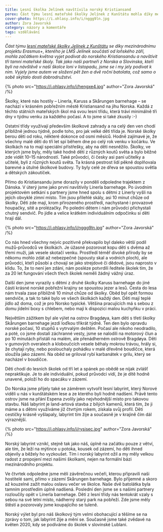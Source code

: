 ```yaml
---
title: Lesní školka Jelínek navštívila norský Kristiansand
perex: Část týmu lesní mateřské školky Jelínek z Kunštátu mohla díky mezinárodnímu projektu Erasmus+ začátkem května navštívit tři mateřské školy v norském Kristiansandu.
cover-photo: https://i.ohlasy.info/i/nggg9ln.jpg
author: Zora Javorská
category: názory a komentáře
tags: vzdělávání
---
```


*Část týmu [lesní mateřské školky Jelínek z Kunštátu](http://www.lsjelinek.cz) se díky mezinárodnímu projektu Erasmus+, kterého je LMŠ Jelínek součásti od loňského září, mohla začátkem května vyjet podívat do norského Kristiansandu a navštívit tři tamní mateřské školy. Tak jako naši partneři z Norska a Slovinska, kteří byli na návštěvě v naší školce loni v listopadu, jsme se i my jely podívat k nim. Vyjely jsme autem ve složení pět žen a dvě roční batolata, což samo o sobě skýtalo dosti dobrodružství.*

{% photo src="https://i.ohlasy.info/i/hengxe4.jpg" author="Zora Javorská" /%}

Školky, které nás hostily – Linerla, Karuss a Skårungen barnehage – se nachází v krásném pobřežním městě Kristiansand na jihu Norska. Každá z těchto státních mateřských škol má svou lesní třídu, která tráví minimálně tři dny v týdnu venku za každého počasí. A to jsme si také zkusily :-)

Ostatní třídy využívají především školkové zahrady a na celý den ven chodí přibližně jednou týdně, podle toho, pro jak velké děti třída je. Norské školky berou děti od roku, některé dokonce od osmi měsíců. Hodně zajímavé je, že všechny malé děti do tří let spí během dne po celý rok venku v kočárku. Ve školkách na to mají speciální přístřešky, aby na děti nesněžilo. Školky, ve kterých jsme byly, měly také hodně dětí z různých koutů světa a bylo běžné zde vidět 10–15 národností. Také průvodci, či česky asi paní učitelky a učitelé, byli z různých koutů světa. Ta krásná pestrost lidí pěkně doplňovala barevné a útulné školkové budovy. Ty byly celé ze dřeva se spoustou světla a dětských zákoutíček.

Přímo do Kristiansandu jsme dorazily v pondělí odpoledne trajektem z Dánska. V úterý jsme jako první navštívily Linerla barnehage. Po úvodním projektovém setkání s partnery jsme hned spolu s dětmi z Linerly vyšli na jejich obvyklé zimní místo. Tím jsou přilehlé skály, asi 10 minut chůze od školky. Děti zde mají, krom přirozeného prostředí, nachystané i provazové houpačky, sítě a prolézačky. Po poledni dětem i nám průvodci přichystali chutný sendvič. Po jídle a velice krátkém individuálním odpočinku si děti hrají dál.

{% photo src="https://i.ohlasy.info/i/nggg9ln.jpg" author="Zora Javorská" /%}

Co nás hned všechny nejvíc pozitivně překvapilo byl daleko větší podíl mužů-průvodců ve školkách. Je úžasné pozorovat kopu děti s dvěma až třemi muži, jak vesele skotačí venku. Prostředí téměř divoké přírody by se někomu mohlo zdát až nebezpečné (spousty skal a vodních ploch), ale průvodci, kteří působí a chovají se jako strejdové či dědové, jsou naprosto v klidu. To, že to není jen zdání, nám posléze potvrdili ředitele školek tím, že za 20 let fungování všech třech školek neměli žádný vážný úraz.

Další den jsme vyrazily s dětmi z druhé školky Karuss barnehage do jiné části krásné norské pobřežní krajiny se spoustou jezer a lesů. Cesta do lesa nám trvala zase přibližně 10 minut chůze od školky. Oběd byl opět formou sendviče, a tak to také bylo ve všech školkách každý den. Děti mají teplé jídlo až doma, což je pro Norsko typické. Většina pracujících má s sebou z domu jídelní boxy s chlebem, nebo mají k dispozici malou kuchyňku v práci.

Největším zážitkem byl ale výlet na ostrov Bragdøya, kam děti s třetí školky Skårungen barnehage jezdí loďkou třikrát týdně. Ten den bylo opravdu norské počasí, 10 stupňů s vytrvalým deštěm. Počasí ale nikoho neodradilo, a poté, co jsme dostali záchranné vesty, jsme se nalodili na motorový člun a po 10 minutách přistáli na malém, ale přenádherném ostrově Bragdøya. Děti v gumových overalech a kloboučcích vesele běhaly mokrou trávou, hrály si, že chytají ryby, nebo poslouchaly pohádku v malé dřevěné boudičce, která sloužila jako zázemí. Na oběd se griloval rybí karbanátek v grilu, který se nacházel v boudičce. 

Děti chodí do lesních školek od tří let a spánek po obědě se nijak zvlášť nepraktikuje. Je to ale individuální, pokud průvodci vidí, že je dítě hodně unavené, položí ho do spacáku v zázemí.

Do Norska jsme přijely také se záměrem vytvořit lesní labyrint, který Norové viděli u nás v kunštátském lese a ze kterého byli hodně nadšení. Právě tento ostrov jsme na přání Espena zvolily jako nejvhodnější místo pro takovou stavbu. Náš labyrint je land-artová stavba z bílých kamenů, která tím, že ji máme a s dětmi využíváme již čtvrtým rokem, získala svůj profil. Děti cestičky krásně vyšlapaly, labyrint tím žije a současně je v krajině čím dál výraznější.

{% photo src="https://i.ohlasy.info/i/rysisec.jpg" author="Zora Javorská" /%}

Norský labyrint vznikl, stejně tak jako náš, úplně na začátku pouze z větví, ale tím, že leží na mýtince u potoka, kousek od zázemí, ho děti ihned objevily a běžely ho vyzkoušet. Tím i norský labyrint ožil a my měly velkou radost z propojení mezi našimi školkami, nejen na formální bázi mezinárodního projektu.

Ve čtvrtek odpoledne jsme měli závěrečnou večeři, kterou připravili naši hostitelé sami, přímo v zázemí Skårungen barnehage. Bylo příjemné a skoro až kouzelné zažít malou oslavu večer ve školce. Naše dvě batolátka byla tamním prostředím úplně nadšená. Poslední den jsme se s našimi partnery rozloučily opět v Linerla barnehage. Děti z lesní třídy nás tentokrát vzaly s sebou na své letní místo, nádherný starý park na pobřeží. Zde jsme měly štěstí a pozorovaly jsme koupajícího se tuleně.

Norský výlet byl pro náš školkový tým velmi obohacující a těšíme se na zprávy o tom, jak labyrint žije a mění se. Současně jsme také zvědavé na květen 2020, kdy se podíváme do školek v slovinské Lublani.
